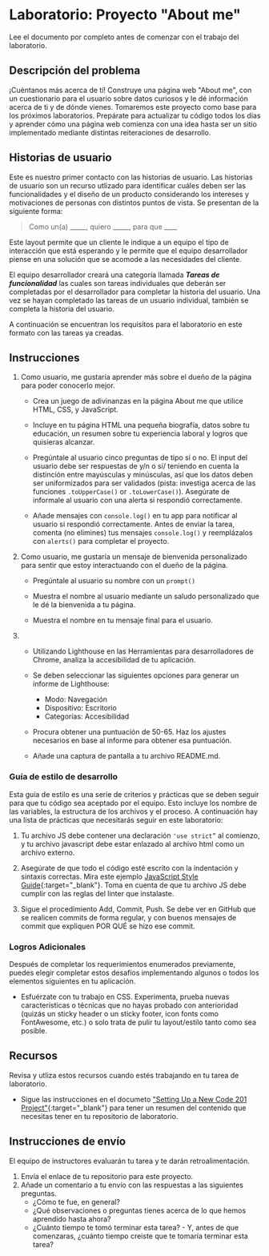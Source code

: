 ﻿# Laboratorio: Proyecto "About me"

Lee el documento por completo antes de comenzar con el trabajo del laboratorio.

## Descripción del problema

¡Cuéntanos más acerca de tí! Construye una página web "About me", con un cuestionario para el usuario sobre datos curiosos y le dé información acerca de ti y de dónde vienes. Tomaremos este proyecto como base para los próximos laboratorios. Prepárate para actualizar tu código todos los días y aprender cómo una página web comienza con una idea hasta ser un sitio implementado mediante distintas reiteraciones de desarrollo.

## Historias de usuario

Este es nuestro primer contacto con las historias de usuario. Las historias de usuario son un recurso utlizado para identificar cuáles deben ser las funcionalidades y el diseño de un producto considerando los intereses y motivaciones de personas con distintos puntos de vista. Se presentan de la siguiente forma:

> Como un(a) _____, quiero _____, para que ____

Este layout permite que un cliente le indique a un equipo el tipo de interacción que está esperando y le permite que el equipo desarrollador piense en una solución que se acomode a las necesidades del cliente.

El equipo desarrollador creará una categoría llamada *__Tareas de funcionalidad__* las cuales son tareas individuales que deberán ser completadas por el desarrollador para completar la historia del usuario. Una vez se hayan completado las tareas de un usuario individual, también se completa la historia del usuario. 

A continuación se encuentran los requisitos para el laboratorio en este formato con las tareas ya creadas.

## Instrucciones

1. Como usuario, me gustaría aprender más sobre el dueño de la página para poder conocerlo mejor.

    - Crea un juego de adivinanzas en la página About me que utilice HTML, CSS, y JavaScript.

    - Incluye en tu página HTML una pequeña biografía, datos sobre tu educación, un resumen sobre tu experiencia laboral y logros que quisieras alcanzar.

    - Pregúntale al usuario cinco preguntas de tipo sí o no.  El input del usuario debe ser respuestas de y/n o sí/ teniendo en cuenta la distinción entre mayúsculas y minúsculas, así que los datos deben ser uniformizados para ser validados (pista: investiga acerca de las funciones `.toUpperCase()` or `.toLowerCase()`). Asegúrate de informale al usuario con una alerta si respondió correctamente.

    - Añade mensajes con `console.log()` en tu app para notificar al usuario si respondió correctamente. Antes de enviar la tarea, comenta (no elimines) tus mensajes `console.log()` y reemplázalos con `alerts()`  para completar el proyecto.

1. Como usuario, me gustaría un mensaje de bienvenida personalizado para sentir que estoy interactuando con el dueño de la página.

    - Pregúntale al usuario su nombre con un `prompt()`

    - Muestra el nombre al usuario mediante un saludo personalizado que le dé la bienvenida a tu página.

    - Muestra el nombre en tu mensaje final para el usuario.

1. - Utilizando Lighthouse en las Herramientas para desarrolladores de Chrome, analiza la accesibilidad de tu aplicación.

    - Se deben seleccionar las siguientes opciones para generar un informe de Lighthouse:
      - Modo: Navegación
      - Dispositivo: Escritorio
      - Categorías: Accesibilidad
    - Procura obtener una puntuación de 50-65. Haz los ajustes necesarios en base al informe para obtener esa puntuación.
    - Añade una captura de pantalla a tu archivo README.md.

### Guía de estilo de desarrollo

Esta guía de estilo es una serie de criterios y prácticas que se deben seguir para que tu código sea aceptado por el equipo. Esto incluye los nombre de las variables, la estructura de los archivos y el proceso. A continuación hay una lista de prácticas que necesitarás seguir en este laboratorio:

   1. Tu archivo JS debe contener una declaración `'use strict”` al comienzo, y tu archivo javascript debe estar enlazado al archivo html como un archivo externo.

   1. Asegúrate de que todo el código esté escrito con la indentación y sintaxis correctas. Mira este ejemplo [JavaScript Style Guide](https://javascript.info/coding-style#syntax){:target="_blank"}. Toma en cuenta de que tu archivo JS debe cumplir con las reglas del linter que instalaste.

   1. Sigue el procedimiento Add, Commit, Push. Se debe ver en GitHub que se realicen commits de forma regular, y con buenos mensajes de commit que expliquen POR QUÉ se hizo ese commit.

### Logros Adicionales

Después de completar los requerimientos enumerados previamente, puedes elegir completar estos desafíos implementando algunos o todos los elementos siguientes en tu aplicación.

- Esfuérzate con tu trabajo en CSS. Experimenta, prueba nuevas características o técnicas que no hayas probado con anterioridad (quizás un sticky header o un sticky footer, icon fonts como FontAwesome, etc.) o solo trata de pulir tu layout/estilo tanto como sea posible.

## Recursos

Revisa y utliza estos recursos cuando estés trabajando en tu tarea de laboratorio.

- Sigue las instrucciones en el documeto ["Setting Up a New Code 201 Project"](../project-setup){:target="_blank"} para tener un resumen del contenido que necesitas tener en tu repositorio de laboratorio.

## Instrucciones de envío

El equipo de instructores evaluarán tu tarea y te darán retroalimentación.

1. Envía el enlace de tu repositorio para este proyecto.
1. Añade un comentario a tu envío con las respuestas a las siguientes preguntas.
    - ¿Cómo te fue, en general?
    - ¿Qué observaciones o preguntas tienes acerca de lo que hemos aprendido hasta ahora?
    - ¿Cuánto tiempo te tomó terminar esta tarea? - Y, antes de que comenzaras, ¿cuánto tiempo creiste que te tomaría terminar esta tarea?
